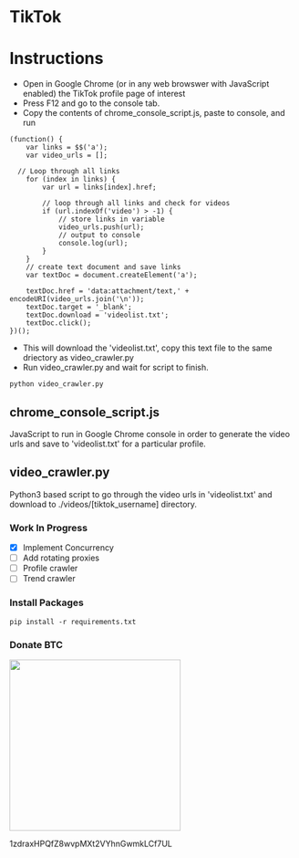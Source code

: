 # TikTok

# Instructions
- Open in Google Chrome (or in any web browswer with JavaScript enabled) the TikTok profile page of interest
- Press F12 and go to the console tab.
- Copy the contents of chrome_console_script.js, paste to console, and run
```
(function() {
    var links = $$('a');
    var video_urls = [];
  
  // Loop through all links
    for (index in links) {
        var url = links[index].href;
        
        // loop through all links and check for videos
        if (url.indexOf('video') > -1) {
            // store links in variable
            video_urls.push(url);
            // output to console
            console.log(url);
        }
    }
    // create text document and save links
    var textDoc = document.createElement('a');

    textDoc.href = 'data:attachment/text,' + encodeURI(video_urls.join('\n'));
    textDoc.target = '_blank';
    textDoc.download = 'videolist.txt';
    textDoc.click();
})();
```
- This will download the 'videolist.txt', copy this text file to the same driectory as video_crawler.py
- Run video_crawler.py and wait for script to finish.
```
python video_crawler.py
```

## chrome_console_script.js
JavaScript to run in Google Chrome console in order to generate the video urls and save to 'videolist.txt' for a particular profile.

## video_crawler.py
Python3 based script to go through the video urls in 'videolist.txt' and download to ./videos/[tiktok_username] directory.

### Work In Progress
- [x] Implement Concurrency
- [ ] Add rotating proxies
- [ ] Profile crawler
- [ ] Trend crawler

### Install Packages
```
pip install -r requirements.txt
```

### Donate BTC

<p align="left">
<img width="300" height="300" src="https://i.imgur.com/PhC1zJG.png">
</p>
1zdraxHPQfZ8wvpMXt2VYhnGwmkLCf7UL
